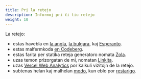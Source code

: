```yaml
---
title: Pri la retejo
description: Informoj pri ĉi tiu retejo
weight: 10
---
```


La retejo:
- estas havebla en [la angla](@/_index.md), [la bulgara](@/_index.bg.md), kaj [Esperanto](@/_index.eo.md).
- estas malfermkoda [en Codeberg](https://codeberg.org/salif/personal-web-page).
- estas farita per statika reteja generatoro nomata [Zola](https://www.getzola.org/).
- uzas temon prizorgatan de mi, nomatan [Linkita](https://codeberg.org/salif/linkita).
- uzas [Vercel Web Analytics](https://vercel.com/docs/analytics) por kalkuli vizitojn de la retejo.
- subtenas helan kaj malhelan [modo][mode_toggle], kun eblo por [restarigo][mode_reset].

[mode_toggle]:javascript:(()=>{window.linkita.toggleDarkMode();})();
[mode_reset]:javascript:(()=>{window.linkita.resetDarkMode();})();
